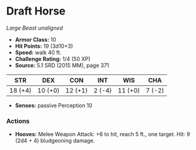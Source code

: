 # Draft Horse

*Large* *Beast* *unaligned*

- **Armor Class:** 10
- **Hit Points:** 19 (3d10+3)
- **Speed:** walk 40 ft.
- **Challenge Rating:** 1/4 (50 XP)
- **Source:** 5.1 SRD (2015 MM), page 371

| STR | DEX | CON | INT | WIS | CHA |
| --- | --- | --- | --- | --- | --- |
| 18 (+4) | 10 (+0) | 12 (+1) | 2 (-4) | 11 (+0) | 7 (-2) |

- **Senses:** passive Perception 10

### Actions

- **Hooves:** Melee Weapon Attack: +6 to hit, reach 5 ft., one target. Hit: 9 (2d4 + 4) bludgeoning damage.


